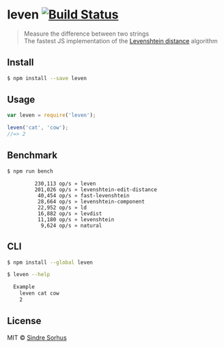 # leven [![Build Status](https://travis-ci.org/sindresorhus/leven.svg?branch=master)](https://travis-ci.org/sindresorhus/leven)

> Measure the difference between two strings  
> The fastest JS implementation of the [Levenshtein distance](http://en.wikipedia.org/wiki/Levenshtein_distance) algorithm


## Install

```sh
$ npm install --save leven
```


## Usage

```js
var leven = require('leven');

leven('cat', 'cow');
//=> 2
```


## Benchmark

```sh
$ npm run bench
```
```
         230,113 op/s » leven
         201,026 op/s » levenshtein-edit-distance
          40,454 op/s » fast-levenshtein
          28,664 op/s » levenshtein-component
          22,952 op/s » ld
          16,882 op/s » levdist
          11,180 op/s » levenshtein
           9,624 op/s » natural
```


## CLI

```sh
$ npm install --global leven
```

```sh
$ leven --help

  Example
    leven cat cow
    2
```


## License

MIT © [Sindre Sorhus](http://sindresorhus.com)
